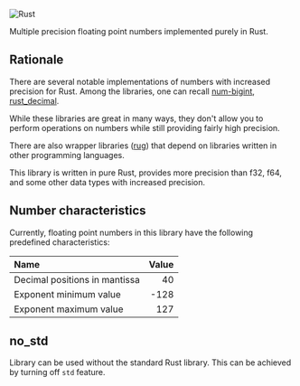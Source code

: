 ![Rust](https://github.com/stencillogic/num-bigfloat/workflows/Rust/badge.svg)

Multiple precision floating point numbers implemented purely in Rust. 

## Rationale

There are several notable implementations of numbers with increased precision for Rust. Among the libraries, one can recall [num-bigint](https://crates.io/crates/num-bigint), [rust_decimal](https://crates.io/crates/rust_decimal).

While these libraries are great in many ways, they don't allow you to perform operations on numbers while still providing fairly high precision.

There are also wrapper libraries ([rug](https://crates.io/crates/rug)) that depend on libraries written in other programming languages.

This library is written in pure Rust, provides more precision than f32, f64, and some other data types with increased precision.

## Number characteristics

Currently, floating point numbers in this library have the following predefined characteristics:

| Name                          | Value  |
|:------------------------------|-------:|
| Decimal positions in mantissa |     40 |
| Exponent minimum value        |   -128 |
| Exponent maximum value        |    127 |

## no_std

Library can be used without the standard Rust library. This can be achieved by turning off `std` feature.
